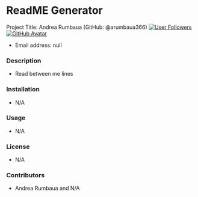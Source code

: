 # ReadME Generator
    
Project Title: Andrea Rumbaua (GitHub: @arumbaua366) [![User Followers](https://img.shields.io/github/followers/arumbaua366?style=social)](https://github.com/arumbaua366?tab=followers)
[![GitHub Avatar](https://avatars.githubusercontent.com/u/56378858?v=4)](https://github.com/arumbaua366)
* Email address: null

### Description
* Read between me lines
### Installation
* N/A
### Usage
* N/A
### License
* N/A
### Contributors
* Andrea Rumbaua and N/A
